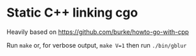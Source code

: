 # Static C++ linking cgo

Heavily based on <https://github.com/burke/howto-go-with-cpp>

Run `make` or, for verbose output, `make V=1` then run `./bin/gblur`

